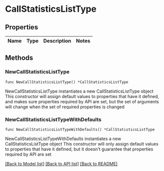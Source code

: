 # CallStatisticsListType

## Properties

Name | Type | Description | Notes
------------ | ------------- | ------------- | -------------

## Methods

### NewCallStatisticsListType

`func NewCallStatisticsListType() *CallStatisticsListType`

NewCallStatisticsListType instantiates a new CallStatisticsListType object
This constructor will assign default values to properties that have it defined,
and makes sure properties required by API are set, but the set of arguments
will change when the set of required properties is changed

### NewCallStatisticsListTypeWithDefaults

`func NewCallStatisticsListTypeWithDefaults() *CallStatisticsListType`

NewCallStatisticsListTypeWithDefaults instantiates a new CallStatisticsListType object
This constructor will only assign default values to properties that have it defined,
but it doesn't guarantee that properties required by API are set


[[Back to Model list]](../README.md#documentation-for-models) [[Back to API list]](../README.md#documentation-for-api-endpoints) [[Back to README]](../README.md)


